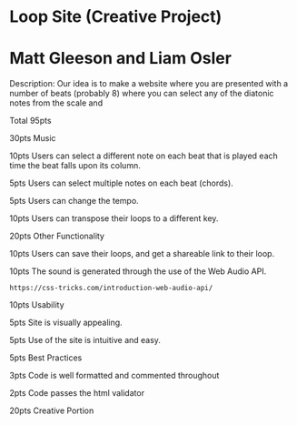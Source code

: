 # Loop Site (Creative Project)
# Matt Gleeson and Liam Osler

Description: Our idea is to make a website where you are presented with a number of beats (probably 8) where you can select any of the diatonic notes from the scale and 

Total 95pts

30pts Music

  10pts Users can select a different note on each beat that is played each time the beat falls upon its column.

  5pts Users can select multiple notes on each beat (chords).

  5pts Users can change the tempo.

  10pts Users can transpose their loops to a different key.

20pts Other Functionality
  
  10pts Users can save their loops, and get a shareable link to their loop.

  10pts The sound is generated through the use of the Web Audio API.

    https://css-tricks.com/introduction-web-audio-api/

10pts Usability
  

  5pts Site is visually appealing.

  5pts Use of the site is intuitive and easy.

5pts Best Practices

  3pts Code is well formatted and commented throughout
  
  2pts Code passes the html validator

20pts Creative Portion 